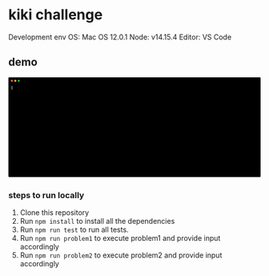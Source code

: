 # kiki challenge

Development env
OS: Mac OS 12.0.1
Node: v14.15.4
Editor: VS Code

## demo

<p align="center">
  <img width="700" src="https://raw.githubusercontent.com/anandsiddharth/kiki.everest/master/raw/demo.svg">
</p>

### steps to run locally

1. Clone this repository
2. Run `npm install` to install all the dependencies
3. Run `npm run test` to run all tests.
4. Run `npm run problem1` to execute problem1 and provide input accordingly
5. Run `npm run problem2` to execute problem2 and provide input accordingly
